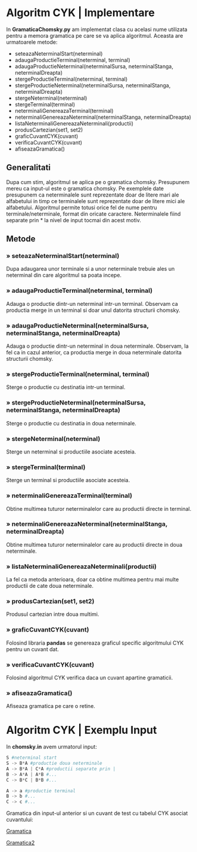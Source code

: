 # Algoritm CYK | Implementare

In **GramaticaChomsky.py** am implementat clasa cu acelasi nume utilizata pentru a memora gramatica pe care se va aplica algoritmul. Aceasta are urmatoarele metode:

- seteazaNeterminalStart(neterminal)
- adaugaProductieTerminal(neterminal, terminal)
- adaugaProductieNeterminal(neterminalSursa, neterminalStanga, neterminalDreapta)
- stergeProductieTerminal(neterminal, terminal)
- stergeProductieNeterminal(neterminalSursa, neterminalStanga, neterminalDreapta)
- stergeNeterminal(neterminal)
- stergeTerminal(terminal)
- neterminaliGenereazaTerminal(terminal)
- neterminaliGenereazaNeterminal(neterminalStanga, neterminalDreapta)
- listaNeterminaliGenereazaNeterminali(productii)
- produsCartezian(set1, set2)
- graficCuvantCYK(cuvant)
- verificaCuvantCYK(cuvant)
- afiseazaGramatica()

## Generalitati

Dupa cum stim, algoritmul se aplica pe o gramatica chomsky. Presupunem mereu ca input-ul este o gramatica chomsky.
Pe exemplele date presupunem ca neterminalele sunt reprezentate doar de litere mari ale alfabetului in timp ce terminalele sunt reprezentate doar de litere mici ale alfabetului.
Algoritmul permite totusi orice fel de nume pentru terminale/neterminale, format din oricate caractere. Neterminalele fiind separate prin * la nivel de input tocmai din acest motiv.

## Metode

### » seteazaNeterminalStart(neterminal)
Dupa adaugarea unor terminale si a unor neterminale trebuie ales un neterminal din care algoritmul sa poata incepe.

### » adaugaProductieTerminal(neterminal, terminal)
Adauga o productie dintr-un neterminal intr-un terminal. Observam ca productia merge in un terminal si doar unul datorita structurii chomsky.

### » adaugaProductieNeterminal(neterminalSursa, neterminalStanga, neterminalDreapta)
Adauga o productie dintr-un neterminal in doua neterminale. Observam, la fel ca in cazul anterior, ca productia merge in doua neterminale datorita structurii chomsky.

### » stergeProductieTerminal(neterminal, terminal)
Sterge o productie cu destinatia intr-un terminal.

### » stergeProductieNeterminal(neterminalSursa, neterminalStanga, neterminalDreapta)
Sterge o productie cu destinatia in doua neterminale.

### » stergeNeterminal(neterminal)
Sterge un neterminal si productiile asociate acesteia.

### » stergeTerminal(terminal)
Sterge un terminal si productiile asociate acesteia.

### » neterminaliGenereazaTerminal(terminal)
Obtine multimea tuturor neterminalelor care au productii directe in terminal.

### » neterminaliGenereazaNeterminal(neterminalStanga, neterminalDreapta)
Obtine multimea tuturor neterminalelor care au productii directe in doua neterminale.

### » listaNeterminaliGenereazaNeterminali(productii)
La fel ca metoda anterioara, doar ca obtine multimea pentru mai multe productii de cate doua neterminale.

### » produsCartezian(set1, set2)
Produsul cartezian intre doua multimi.

### » graficCuvantCYK(cuvant)
Folosind libraria **pandas** se genereaza graficul specific algoritmului CYK pentru un cuvant dat.

### » verificaCuvantCYK(cuvant)
Folosind algoritmul CYK verifica daca un cuvant apartine gramaticii.

### » afiseazaGramatica()
Afiseaza gramatica pe care o retine.

# Algoritm CYK | Exemplu Input
In **chomsky.in** avem urmatorul input:
```python
S #neterminal start
S -> B*A #productie doua neterminale
A -> B*A | C*A #productii separate prin |
B -> A*A | A*B #...
C -> B*C | B*B #...

A -> a #productie terminal
B -> b #...
C -> c #...
```

Gramatica din input-ul anterior si un cuvant de test cu tabelul CYK asociat cuvantului:

[Gramatica](https://github.com/DragosGhinea/AlgoritmCYK/blob/main/poza1.png)

[Gramatica2](https://github.com/DragosGhinea/AlgoritmCYK/blob/main/poza2.png)